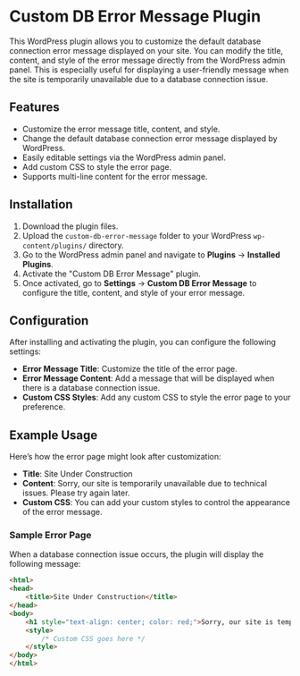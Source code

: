 # Custom DB Error Message Plugin

This WordPress plugin allows you to customize the default database connection error message displayed on your site. You can modify the title, content, and style of the error message directly from the WordPress admin panel. This is especially useful for displaying a user-friendly message when the site is temporarily unavailable due to a database connection issue.

## Features

- Customize the error message title, content, and style.
- Change the default database connection error message displayed by WordPress.
- Easily editable settings via the WordPress admin panel.
- Add custom CSS to style the error page.
- Supports multi-line content for the error message.

## Installation

1. Download the plugin files.
2. Upload the `custom-db-error-message` folder to your WordPress `wp-content/plugins/` directory.
3. Go to the WordPress admin panel and navigate to **Plugins** → **Installed Plugins**.
4. Activate the "Custom DB Error Message" plugin.
5. Once activated, go to **Settings** → **Custom DB Error Message** to configure the title, content, and style of your error message.

## Configuration

After installing and activating the plugin, you can configure the following settings:

- **Error Message Title**: Customize the title of the error page.
- **Error Message Content**: Add a message that will be displayed when there is a database connection issue.
- **Custom CSS Styles**: Add any custom CSS to style the error page to your preference.

## Example Usage

Here’s how the error page might look after customization:

- **Title**: Site Under Construction
- **Content**: Sorry, our site is temporarily unavailable due to technical issues. Please try again later.
- **Custom CSS**: You can add your custom styles to control the appearance of the error message.

### Sample Error Page

When a database connection issue occurs, the plugin will display the following message:

```html
<html>
<head>
    <title>Site Under Construction</title>
</head>
<body>
    <h1 style="text-align: center; color: red;">Sorry, our site is temporarily unavailable due to technical issues. Please try again later.</h1>
    <style>
        /* Custom CSS goes here */
    </style>
</body>
</html>
